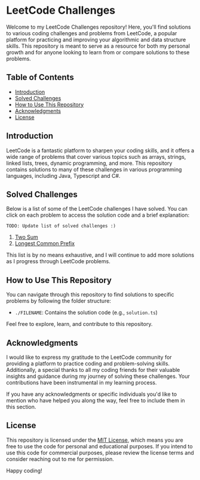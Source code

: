 # LeetCode Challenges

Welcome to my LeetCode Challenges repository! Here, you'll find solutions to various coding challenges and problems from LeetCode, a popular platform for practicing and improving your algorithmic and data structure skills. This repository is meant to serve as a resource for both my personal growth and for anyone looking to learn from or compare solutions to these problems.

## Table of Contents

- [Introduction](#introduction)
- [Solved Challenges](#solved-challenges)
- [How to Use This Repository](#how-to-use-this-repository)
- [Acknowledgments](#acknowledgments)
- [License](#license)

## Introduction

LeetCode is a fantastic platform to sharpen your coding skills, and it offers a wide range of problems that cover various topics such as arrays, strings, linked lists, trees, dynamic programming, and more. This repository contains solutions to many of these challenges in various programming languages, including Java, Typescript and C#.

## Solved Challenges

Below is a list of some of the LeetCode challenges I have solved. You can click on each problem to access the solution code and a brief explanation:

`TODO: Update list of solved challenges :)`

1. [Two Sum](./1_Two_Sum.ts)
14. [Longest Common Prefix](./14_longest_Common_Prefix.ts)

This list is by no means exhaustive, and I will continue to add more solutions as I progress through LeetCode problems.

## How to Use This Repository

You can navigate through this repository to find solutions to specific problems by following the folder structure:

- `./FILENAME`: Contains the solution code (e.g., `solution.ts`)

Feel free to explore, learn, and contribute to this repository.

## Acknowledgments

I would like to express my gratitude to the LeetCode community for providing a platform to practice coding and problem-solving skills. Additionally, a special thanks to all my coding friends for their valuable insights and guidance during my journey of solving these challenges. Your contributions have been instrumental in my learning process.

If you have any acknowledgments or specific individuals you'd like to mention who have helped you along the way, feel free to include them in this section.

## License

This repository is licensed under the [MIT License](LICENSE), which means you are free to use the code for personal and educational purposes. If you intend to use this code for commercial purposes, please review the license terms and consider reaching out to me for permission.

Happy coding!
